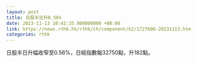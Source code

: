 ```yaml
---
layout: post
title: 日股半日升0.56%
date: 2023-11-13 10:42:35.000000000 +08:00
link: https://news.rthk.hk/rthk/ch/component/k2/1727608-20231113.htm
categories: rthk
---
```


日股半日升幅收窄至0.56%，日經指數報32750點，升182點。
